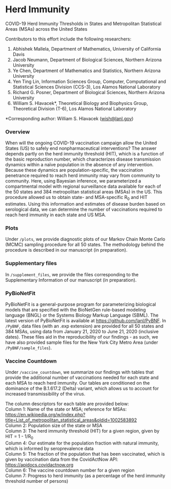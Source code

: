 # Herd Immunity
COVID-19 Herd Immunity Thresholds in States and Metropolitan Statistical Areas (MSAs) across the United States

Contributors to this effort include the following researchers:
1. Abhishek Mallela, Department of Mathematics, University of California Davis
2. Jacob Neumann, Department of Biological Sciences, Northern Arizona University
3. Ye Chen, Department of Mathematics and Statistics, Northern Arizona University
4. Yen Ting Lin, Information Sciences Group, Computer, Computational and Statistical Sciences Division (CCS-3), Los Alamos National Laboratory
5. Richard G. Posner, Department of Biological Sciences, Northern Arizona University
6. William S. Hlavacek*, Theoretical Biology and Biophysics Group, Theoretical Division (T-6), Los Alamos National Laboratory<br>

*Corresponding author: William S. Hlavacek (wish@lanl.gov)

### Overview
When will the ongoing COVID-19 vaccination campaign allow the United States (US) to safely end nonpharmaceutical interventions? The answer depends partly on the herd immunity threshold (HIT), which is a function of the basic reproduction number, which characterizes disease transmission dynamics within a naïve population in the absence of any intervention. Because these dynamics are population-specific, the vaccination penetrance required to reach herd immunity may vary from community to community. Here, using Bayesian inference, we parameterized a compartmental model with regional surveillance data available for each of the 50 states and 384 metropolitan statistical areas (MSAs) in the US. This procedure allowed us to obtain state- and MSA-specific R<sub>0</sub> and HIT estimates. Using this information and estimates of disease burden based on serological data, we can determine the number of vaccinations required to reach herd immunity in each state and US MSA.

### Plots
Under ```/plots```, we provide diagnostic plots of our Markov Chain Monte Carlo (MCMC) sampling procedure for all 50 states. The methodology behind the procedure is described in our manuscript (in preparation).

### Supplementary files
In ```/supplement_files```, we provide the files corresponding to the Supplementary Information of our manuscript (in preparation).

### PyBioNetFit
PyBioNetFit is a general-purpose program for parameterizing biological models that are specified with the BioNetGen rule-based modeling language (BNGL) or the Systems Biology Markup Language (SBML).
The latest version of PyBioNetFit is available at https://github.com/lanl/PyBNF.
In ```/PyBNF```, data files (with an .exp extension) are provided for all 50 states and 384 MSAs, using data from January 21, 2020 to June 21, 2020 (inclusive dates).
These files aid in the reproducibility of our findings - as such, we have also provided sample files for the New York City Metro Area (under ```/PyBNF/sample_files```).

### Vaccine Countdown
Under ```/vaccine_countdown```, we summarize our findings with tables that provide the additional number of vaccinations needed for each state and each MSA to reach herd immunity. Our tables are conditioned on the dominance of the B.1.617.2 (Delta) variant, which allows us to account for increased transmissibility of the virus.

The column descriptors for each table are provided below:<br>
Column 1: Name of the state or MSA; reference for MSAs: https://en.wikipedia.org/w/index.php?title=List_of_metropolitan_statistical_areas&oldid=1002583892<br>
Column 2: Population size of the state or MSA<br>
Column 3: The herd immunity threshold (HIT) for a given region, given by HIT = 1 - 1/R<sub>0</sub><br>
Column 4: Our estimate for the population fraction with natural immunity, which is informed by seroprevalence data<br>
Column 5: The fraction of the population that has been vaccinated, which is given by vaccination data from the CovidActNow API: https://apidocs.covidactnow.org<br>
Column 6: The vaccine countdown number for a given region<br>
Column 7: Progress to herd immunity (as a percentage of the herd immunity threshold number of persons)<br>

